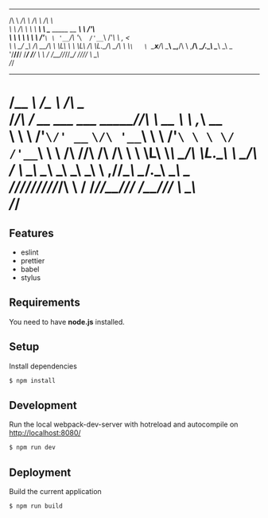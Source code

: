  __      __          __                               __         
/\ \  __/\ \        /\ \                             /\ \        
\ \ \/\ \ \ \     __\ \ \____  _____      __      ___\ \ \/'\    
 \ \ \ \ \ \ \  /'__`\ \ '__`\/\ '__`\  /'__`\   /'___\ \ , <    
  \ \ \_/ \_\ \/\  __/\ \ \L\ \ \ \L\ \/\ \L\.\_/\ \__/\ \ \\`\  
   \ `\___x___/\ \____\\ \_,__/\ \ ,__/\ \__/.\_\ \____\\ \_\ \_\
    '\/__//__/  \/____/ \/___/  \ \ \/  \/__/\/_/\/____/ \/_/\/_/
                                 \ \_\                           
                                  \/_/                           
 ______                           ___             __             
/\__  _\                         /\_ \           /\ \__          
\/_/\ \/    __    ___ ___   _____\//\ \      __  \ \ ,_\    __   
   \ \ \  /'__`\/' __` __`\/\ '__`\\ \ \   /'__`\ \ \ \/  /'__`\ 
    \ \ \/\  __//\ \/\ \/\ \ \ \L\ \\_\ \_/\ \L\.\_\ \ \_/\  __/ 
     \ \_\ \____\ \_\ \_\ \_\ \ ,__//\____\ \__/.\_\\ \__\ \____\
      \/_/\/____/\/_/\/_/\/_/\ \ \/ \/____/\/__/\/_/ \/__/\/____/
                              \ \_\                              
                               \/_/                              
===========

## Features
- eslint
- prettier
- babel
- stylus

## Requirements
You need to have <b>node.js</b> installed. 

## Setup
Install dependencies
```sh
$ npm install
```

## Development
Run the local webpack-dev-server with hotreload and autocompile on [http://localhost:8080/](http://localhost:8080/)
```sh
$ npm run dev
```

## Deployment
Build the current application
```sh
$ npm run build
```
